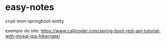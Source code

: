 # easy-notes
crud-mvn-springboot-entity

exemplo do site: https://www.callicoder.com/spring-boot-rest-api-tutorial-with-mysql-jpa-hibernate/
